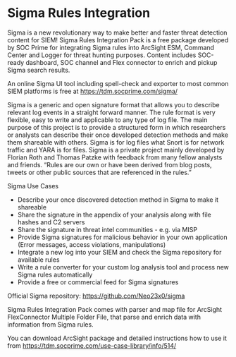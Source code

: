 # Sigma Rules Integration


Sigma is a new revolutionary way to make better and faster threat detection content for SIEM! Sigma Rules Integration Pack is a free package developed by SOC Prime for integrating Sigma rules into ArcSight ESM, Command Center and Logger for threat hunting purposes. Content includes SOC-ready dashboard, SOC channel and Flex connector to enrich and pickup Sigma search results.

An online Sigma UI tool including spell-check and exporter to most common SIEM platforms is free at https://tdm.socprime.com/sigma/

Sigma is a generic and open signature format that allows you to describe relevant log events in a straight forward manner. The rule format is very flexible, easy to write and applicable to any type of log file. The main purpose of this project is to provide a structured form in which researchers or analysts can describe their once developed detection methods and make them shareable with others. Sigma is for log files what Snort is for network traffic and YARA is for files. Sigma is a private project mainly developed by Florian Roth and Thomas Patzke with feedback from many fellow analysts and friends. “Rules are our own or have been derived from blog posts, tweets or other public sources that are referenced in the rules.”

Sigma Use Cases

- Describe your once discovered detection method in Sigma to make it shareable
- Share the signature in the appendix of your analysis along with file hashes and C2 servers
- Share the signature in threat intel communities - e.g. via MISP
- Provide Sigma signatures for malicious behavior in your own application (Error messages, access violations, manipulations)
- Integrate a new log into your SIEM and check the Sigma repository for available rules
- Write a rule converter for your custom log analysis tool and process new Sigma rules automatically
- Provide a free or commercial feed for Sigma signatures

Official Sigma repository: https://github.com/Neo23x0/sigma

Sigma Rules Integration Pack comes with parser and map file for ArcSight FlexConnector Multiple Folder File, that parse and enrich data with information from Sigma rules.

You can download ArcSight package and detailed instructions how to use it from https://tdm.socprime.com/use-case-library/info/514/
